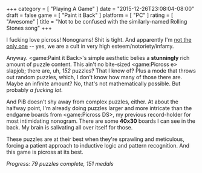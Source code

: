 +++
category = [ "Playing A Game" ]
date = "2015-12-26T23:08:04-08:00"
draft = false
game = [ "Paint it Back" ]
platform = [ "PC" ]
rating = [ "Awesome" ]
title = "Not to be confused with the similarly-named Rolling Stones song"
+++

I fucking love picross!  Nonograms!  Shit is tight.  And apparently I'm <a href="http://www.penny-arcade.com/news/post/2015/12/20/all-through-the-house">not the only one</a> -- yes, we are a cult in very high esteem/notoriety/infamy.

Anyway.  <game:Paint it Back>'s simple aesthetic belies a <b>stunningly</b> rich amount of puzzle content.  This ain't no bite-sized <game:Picross e> slapjob; there are, uh, <i>152</i> puzzles?  That I know of?  Plus a mode that throws out random puzzles, which, I don't know how many of those there are.  Maybe an infinite amount?  No, that's not mathematically possible.  But probably <i>a fucking lot</i>.

And PiB doesn't shy away from complex puzzles, either.  At about the halfway point, I'm already doing puzzles larger and more intricate than the endgame boards from <game:Picross DS>, my previous record-holder for most intimidating nonogram.  There are some <b>40x30</b> boards I can see in the back.  My brain is salivating all over itself for those.

These puzzles are at their best when they're sprawling and meticulous, forcing a patient approach to inductive logic and pattern recognition.  And this game is picross at its best.

<i>Progress: 79 puzzles complete, 151 medals</i>
